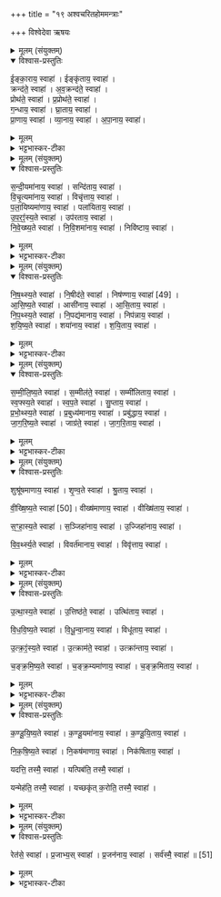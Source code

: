 +++
title = "१९ अश्वचरितहोममन्त्राः"

+++
विश्वेदेवा ऋषयः
<details><summary>मूलम् (संयुक्तम्)</summary>

ई॒ङ्का॒राय॒ स्वाहेङ्कृ॑ताय॒ स्वाहा॒ क्रन्द॑ते॒ स्वाहा॑ऽव॒क्रन्द॑ते॒ स्वाहा॒ प्रोथ॑ते॒ स्वाहा॑ प्र॒प्रोथ॑ते॒ स्वाहा॑ ग॒न्धाय॒ स्वाहा॑ घ्रा॒ताय॒ स्वाहा॑ प्रा॒णाय॒ स्वाहा॑ व्या॒नाय॒ स्वाहा॑ऽपा॒नाय॒ स्वाहा॑
</details>

<details open><summary>विश्वास-प्रस्तुतिः</summary>

ई॒ङ्का॒राय॒ स्वाहा॑ । ईङ्कृ॑ताय॒ स्वाहा॑ ।  
क्रन्द॑ते॒ स्वाहा॑ । अ॒व॒क्रन्द॑ते॒ स्वाहा॑ ।  
प्रोथ॑ते॒ स्वाहा॑ । प्र॒प्रोथ॑ते॒ स्वाहा॑ ।  
ग॒न्धाय॒ स्वाहा॑ । घ्रा॒ताय॒ स्वाहा॑ ।  
प्रा॒णाय॒ स्वाहा॑ । व्या॒नाय॒ स्वाहा॑ ।  अ॒पा॒नाय॒ स्वाहा॑।
</details>

<details><summary>मूलम्</summary>

ई॒ङ्का॒राय॒ स्वाहा॑ । ईङ्कृ॑ताय॒ स्वाहा॑ ।  
क्रन्द॑ते॒ स्वाहा॑ । अ॒व॒क्रन्द॑ते॒ स्वाहा॑ ।  
प्रोथ॑ते॒ स्वाहा॑ । प्र॒प्रोथ॑ते॒ स्वाहा॑ ।  
ग॒न्धाय॒ स्वाहा॑ । घ्रा॒ताय॒ स्वाहा॑ ।  
प्रा॒णाय॒ स्वाहा॑ । व्या॒नाय॒ स्वाहा॑ ।  अ॒पा॒नाय॒ स्वाहा॑।
</details>

<details><summary>भट्टभास्कर-टीका</summary>

1-11अथ पुरस्तात्स्विष्टकृतः त्र्यशीतिमश्वचरितान्युपजुहोति - ईंकारायेति ॥ ईमित्यनुकरणशब्दस्सन्नाहादौ क्रियते अश्वेन । 'अनुकरणं चानितिपरम्' इतिगतित्वात्थाथादिस्वरः । निवर्तमानावस्थ उच्यते । ईंकृतः स एव निवृत्तावस्थ उच्यते । पूर्ववद्गतित्वात् 'गतिरनन्तरः' इति तस्य प्रकृतिस्वरत्वम् । क्रन्दते उच्चैर्हेषमाणाय । अवक्रन्दते अवाङ्मुखं निभृतं घोषमाणाय । अदुपदेशाल्लसार्वधातुकानुदात्तत्वे धातुस्वरः, उत्तरत्र कृदुत्तरपदप्रकृतिस्वरत्वम् । प्रोथते नासापुटाभ्यां शब्दं विस्तारयते । प्रप्रोथते उपर्युपरि तथाकुर्वते । प्रोथृ पर्याप्तौ, स एव स्वरः । गन्धाय गन्धयित्रे गन्धं गृह्णते । गन्ध अर्दने, पचाद्यच् । घ्राताय घ्रातवते । घ्रा गन्धोपादाने, व्यत्ययेन कर्तरि निष्ठा । मत्त्वर्थीयो वा लुप्यते । 'नुदविदोन्दत्राघ्रा' इति निष्ठानत्वाभावः पाक्षिकः । प्राणव्यानापाना व्याख्याताः । पचाद्यजन्ताः । द्वितीयस्य छान्दसं सांहितिकं दीर्घत्वम्, प्रातिशाख्ये चोक्तं - 'व्युत्पूर्व आननुदात्तोनूष्मवति' इति ॥
</details>

<details><summary>मूलम् (संयुक्तम्)</summary>

सन्दी॒यमा॑नाय॒ स्वाहा॒ सन्दि॑ताय॒ स्वाहा॑ विचृ॒त्यमा॑नाय॒ स्वाहा॒ विचृ॑त्ताय॒ स्वाहा॑ पलायि॒ष्यमा॑णाय॒ स्वाहा॒ पला॑यिताय॒ स्वाहो॑परꣵस्य॒ते स्वाहोप॑रताय॒ स्वाहा॑ निवेख्ष्य॒ते स्वाहा॑ निवि॒शमा॑नाय॒ स्वाहा॒ निवि॑ष्टाय॒ स्वाहा॑
</details>

<details open><summary>विश्वास-प्रस्तुतिः</summary>

स॒न्दी॒यमा॑नाय॒ स्वाहा॑ । सन्दि॑ताय॒ स्वाहा॑ ।  
वि॒चृ॒त्यमा॑नाय॒ स्वाहा॑ । विचृ॑त्ताय॒ स्वाहा॑ ।  
प॒ला॒यिष्यमा॑णाय॒ स्वाहा॑ । पला॑यिताय॒ स्वाहा॑ ।  
उ॒प॒र॒ꣵं॒स्य॒ते स्वाहा॑ ।  उप॑रताय॒ स्वाहा॑ ।  
नि॒वे॒ख्ष्य॒ते स्वाहा॑ । नि॒वि॒शमा॑नाय॒ स्वाहा॑ । निवि॑ष्टाय॒ स्वाहा॑ ।
</details>

<details><summary>मूलम्</summary>

स॒न्दी॒यमा॑नाय॒ स्वाहा॑ । सन्दि॑ताय॒ स्वाहा॑ ।  
वि॒चृ॒त्यमा॑नाय॒ स्वाहा॑ । विचृ॑त्ताय॒ स्वाहा॑ ।  
प॒ला॒यिष्यमा॑णाय॒ स्वाहा॑ । पला॑यिताय॒ स्वाहा॑ ।  
उ॒प॒र॒ꣵं॒स्य॒ते स्वाहा॑ ।  उप॑रताय॒ स्वाहा॑ ।  
नि॒वे॒ख्ष्य॒ते स्वाहा॑ । नि॒वि॒शमा॑नाय॒ स्वाहा॑ । निवि॑ष्टाय॒ स्वाहा॑ ।
</details>

<details><summary>भट्टभास्कर-टीका</summary>

12-22सन्दीयमानाय नियम्यमानाय । दो अवखण्डने, संपूर्वो बन्धवनकर्मा, 'घुमास्थागापा' इति सूत्रेणेत्वम् । सन्दिताय बद्धाय । 'द्यतिस्यति' इत्यादिना इत्वं, पूर्ववल्लसार्वधातुकानुदात्तत्वे गतिस्वरौ । विचृत्यमानाय विमुच्यमानाय । विचृत्ताय विमुक्ताय । चृती हिंसादौ, 'श्वीदितोनिष्ठायाम्' इतीट्प्रतिषेधः, पूर्ववत्स्वरौ । पलायिष्यमाणाय हविर्भूत्वा शीध्रं देवसकाशं प्राप्स्यते । अय गतौ, 'उपसर्गस्यायतौ' इति लत्वम् । पलायिताय देवसकाशं प्राप्ताय । तावेव स्वरौ । उपरंस्यते मनुष्यलोकं हित्वा देवसकाशे रन्तुं यास्यते । 'उपाच्च' इति रमतेः परस्मैपदम्, 'शतुरनुमः' इति विभकेरुदात्तत्वम् । उपरताय देवसकाशं गतवते । पूर्ववद्गतिस्वरः । निवेक्ष्यते देवान् प्रवेक्ष्यते । अतः परं त्रिकालवर्तिचरितग्रहणम् । 'शतुरनुमः' इनि विभक्तेरुदात्तत्वम् । निविशमानाय । 'नेर्विशः' इत्यात्मनेपदम् । पूर्ववद्व्यत्ययेन कुतः सतिशिष्टस्वरः । निविष्टाय । कर्तरि निष्ठा । तत्र व्यत्ययेन गतेः प्रकृतिस्वरत्वम् ॥
</details>

<details><summary>मूलम् (संयुक्तम्)</summary>

निषथ्स्य॒ते स्वाहा॑ नि॒षीद॑ते॒ स्वाहा॒ निष॑ण्णाय॒ स्वाहा॑ [49]  
आ॒सि॒ष्य॒ते स्वाहाऽऽसी॑नाय॒ स्वाहा॑ऽऽसि॒ताय॒ स्वाहा॑ निपथ्स्य॒ते स्वाहा॑ नि॒पद्य॑मानाय॒ स्वाहा॒ निप॑न्नाय॒ स्वाहा॑ शयिष्य॒ते स्वाहा॒ शया॑नाय॒ स्वाहा॑ शयि॒ताय॒ स्वाहा॑ ।
</details>

<details open><summary>विश्वास-प्रस्तुतिः</summary>

नि॒ष॒थ्स्य॒ते स्वाहा॑ । नि॒षीद॑ते॒ स्वाहा॑ । निष॑ण्णाय॒ स्वाहा॑ [49]  ।  
आ॒सि॒ष्य॒ते स्वाहा॑ । आसी॑नाय॒ स्वाहा॑ । आ॒सि॒ताय॒ स्वाहा॑ ।  
नि॒प॒थ्स्य॒ते स्वाहा॑ । नि॒पद्य॑मानाय॒ स्वाहा॑ । निप॑न्नाय॒ स्वाहा॑ ।  
श॒यि॒ष्य॒ते स्वाहा॑ । शया॑नाय॒ स्वाहा॑ । श॒यि॒ताय॒ स्वाहा॑ ।
</details>

<details><summary>मूलम्</summary>

नि॒ष॒थ्स्य॒ते स्वाहा॑ । नि॒षीद॑ते॒ स्वाहा॑ । निष॑ण्णाय॒ स्वाहा॑ [49]  ।  
आ॒सि॒ष्य॒ते स्वाहा॑ । आसी॑नाय॒ स्वाहा॑ । आ॒सि॒ताय॒ स्वाहा॑ ।  
नि॒प॒थ्स्य॒ते स्वाहा॑ । नि॒पद्य॑मानाय॒ स्वाहा॑ । निप॑न्नाय॒ स्वाहा॑ ।  
श॒यि॒ष्य॒ते स्वाहा॑ । शया॑नाय॒ स्वाहा॑ । श॒यि॒ताय॒ स्वाहा॑ ।
</details>

<details><summary>भट्टभास्कर-टीका</summary>

23-34निषत्स्यते । निषीदनं आसनाधिकरणावस्थानपरिग्रहः । 'सदिरप्रतेः' इति षत्वम् । निषीदते पाघ्रादिना सीदादेशः । निषण्णाय 'रदाभ्यां' इति निष्ठानत्वम् । सर्वत्रोक्त एव स्वरः । आसिष्यते इत्यादि । गतम् । आसीनाय । अनुदात्तेत्त्वाल्लसार्वधातुकानुदात्तत्वम् । निपत्स्यते निपतनं शयनाधिकरणस्थानपरिग्रहः । व्यत्ययेनैव परस्मैपदम् । निपद्यमानाय । अदुपदेशाल्लसार्वधातुकानुदात्तत्वे श्यनो नित्त्वात् 'ञ्नित्यादिर्नित्यम्' इत्याद्युदात्तत्वम्, उक्तमन्यत् । शयिष्यते । स्वरपरस्मैपदे उक्ते । शयानाय । ङित्वाल्लसार्वधातुकानुदात्तत्वम् ॥
</details>

<details><summary>मूलम् (संयुक्तम्)</summary>

सम्मीलिष्य॒ते स्वाहा॑ स॒म्मील॑ते॒ स्वाहा॒ सम्मी॑लिताय॒ स्वाहा॑ स्वफ्स्य॒ते स्वाहा॑ स्वप॒ते स्वाहा॑ सु॒प्ताय॒ स्वाहा॑ प्रभोथ्स्य॒ते स्वाहा॑ प्र॒बुध्य॑मानाय॒ स्वाहा॒ प्रबु॑द्धाय॒ स्वाहा॑ जागरिष्य॒ते स्वाहा॒ जाग्र॑ते॒ स्वाहा॑ जागरि॒ताय॒ स्वाहा॒
</details>

<details open><summary>विश्वास-प्रस्तुतिः</summary>

स॒म्मी॒लि॒ष्य॒ते स्वाहा॑ । स॒म्मील॑ते॒ स्वाहा॑ । सम्मी॑लिताय॒ स्वाहा॑ ।  
स्व॒फ्स्य॒ते स्वाहा॑ । स्व॒प॒ते स्वाहा॑ । सु॒प्ताय॒ स्वाहा॑ ।  
प्र॒भो॒थ्स्य॒ते स्वाहा॑ । प्र॒बुध्य॑मानाय॒ स्वाहा॑ । प्रबु॑द्धाय॒ स्वाहा॑ ।  
जा॒ग॒रि॒ष्य॒ते स्वाहा॑ । जाग्र॑ते॒ स्वाहा॑ । जा॒ग॒रि॒ताय॒ स्वाहा॑ ।
</details>

<details><summary>मूलम्</summary>

स॒म्मी॒लि॒ष्य॒ते स्वाहा॑ । स॒म्मील॑ते॒ स्वाहा॑ । सम्मी॑लिताय॒ स्वाहा॑ ।  
स्व॒फ्स्य॒ते स्वाहा॑ । स्व॒प॒ते स्वाहा॑ । सु॒प्ताय॒ स्वाहा॑ ।  
प्र॒भो॒थ्स्य॒ते स्वाहा॑ । प्र॒बुध्य॑मानाय॒ स्वाहा॑ । प्रबु॑द्धाय॒ स्वाहा॑ ।  
जा॒ग॒रि॒ष्य॒ते स्वाहा॑ । जाग्र॑ते॒ स्वाहा॑ । जा॒ग॒रि॒ताय॒ स्वाहा॑ ।
</details>

<details><summary>भट्टभास्कर-टीका</summary>

35-46सम्मीलिष्यते इत्यादि ॥ गतम् । स्वप्स्यते बाह्यकरणोपरमः स्वापः । गतमन्यत् । प्रभोत्स्यते । 'एकाचः' इति भष्भावः । प्रबुद्ध्यमानाय जागरिष्यते । गतम् । जाग्रते । 'जक्षि' इत्यादिना अभ्यस्तसंज्ञत्वात् 'अभ्यस्तानामादिः' इत्याद्युदात्तत्वम् । जागरिताय । 'जाग्रोऽविचिण्णल्ङित्सु' इति गुणः ॥
</details>

<details><summary>मूलम् (संयुक्तम्)</summary>

शुश्रू॑षमाणाय॒ स्वाहा॑ शृण्व॒ते स्वाहा॑ श्रु॒ताय॒ स्वाहा॑ वीख्षिष्य॒ते स्वाहा॑ [50]  वीख्ष॑माणाय॒ स्वाहा॒ वीख्षि॑ताय॒ स्वाहा॑ सꣳहास्य॒ते स्वाहा॑ स॒ञ्जिहा॑नाय॒ स्वाहो॒ज्जिहा॑नाय॒ स्वाहा॑ विवर्थ्स्य॒ते स्वाहा॑ वि॒वर्त॑मानाय॒ स्वाहा॒ विवृ॑त्ताय॒ स्वाहा
</details>

<details open><summary>विश्वास-प्रस्तुतिः</summary>

शुश्रू॑षमाणाय॒ स्वाहा॑ । शृ॒ण्व॒ते स्वाहा॑ । श्रु॒ताय॒ स्वाहा॑ ।  

वी॒ख्षि॒ष्य॒ते स्वाहा॑ [50]। वीख्ष॑माणाय॒ स्वाहा॑ । वीख्षि॑ताय॒ स्वाहा॑ ।  

स॒ꣳ॒हा॒स्य॒ते स्वाहा॑ । स॒ञ्जिहा॑नाय॒ स्वाहा॑ । उ॒ज्जिहा॑नाय॒ स्वाहा॑ ।  

वि॒व॒र्थ्स्य॒ते स्वाहा॑ । विवर्त॑मानाय॒ स्वाहा॑ । विवृ॑त्ताय॒ स्वाहा॑ ।
</details>

<details><summary>मूलम्</summary>

शुश्रू॑षमाणाय॒ स्वाहा॑ । शृ॒ण्व॒ते स्वाहा॑ । श्रु॒ताय॒ स्वाहा॑ ।  

वी॒ख्षि॒ष्य॒ते स्वाहा॑ [50]। वीख्ष॑माणाय॒ स्वाहा॑ । वीख्षि॑ताय॒ स्वाहा॑ ।  

स॒ꣳ॒हा॒स्य॒ते स्वाहा॑ । स॒ञ्जिहा॑नाय॒ स्वाहा॑ । उ॒ज्जिहा॑नाय॒ स्वाहा॑ ।  

वि॒व॒र्थ्स्य॒ते स्वाहा॑ । विवर्त॑मानाय॒ स्वाहा॑ । विवृ॑त्ताय॒ स्वाहा॑ ।
</details>

<details><summary>भट्टभास्कर-टीका</summary>

47-58शुश्रूषमाणाय जागरित्वा शब्दं श्रोतुमिच्छते । पूर्ववदाद्युदात्तत्वम् । 'ज्ञाश्रुस्मृदृशाम्' इत्यात्मनेपदम् । उत्तरे गते । वीक्षिष्यते इत्यादि । गतम् । संहास्यत इत्यादि । गतम् । संहासनं बाह्येन्द्रियाणां स्वैस्स्वैर्विषयैस्संयोगः । ओहाङ् गतौ । संजिहानाय । 'भृञामित्' इतीत्वम् । उज्जिहानाय कार्येषूद्योगं कुर्वते । उक्ते स्वरपरस्मैपदे । विवर्त्स्यते । विवर्तनं शयनस्थानत्यागः । ' वृद्भ्यस्स्यसनोः' इति परस्मैपदम् । 'न वृद्ब्यश्चतुर्भ्यः' इतीडभावः । उक्तमन्यत् । विवृत्ताय । 'उदितो वा' इति विभाषितेट् 'यस्य विभाषा' इतीट्प्रतिषेधः ॥
</details>

<details><summary>मूलम् (संयुक्तम्)</summary>

उ॒त्थास्य॒ते स्वाहो॒त्तिष्ठ॑ते॒ स्वाहोत्थि॑ताय॒ स्वाहा॑ विधविष्य॒ते स्वाहा॑ विधून्वा॒नाय॒ स्वाहा॒ विधू॑ताय॒ स्वाहो॑त्क्रꣵस्य॒ते स्वाहो॒त्क्राम॑ते॒ स्वाहोत्क्रा॑न्ताय॒ स्वाहा॑ चङ्क्रमिष्य॒ते स्वाहा॑ चङ्क्र॒म्यमा॑णाय॒ स्वाहा॑ चङ्क्रमि॒ताय॒ स्वाहा॑
</details>

<details open><summary>विश्वास-प्रस्तुतिः</summary>

उ॒त्था॒स्य॒ते स्वाहा॑ । उ॒त्तिष्ठ॑ते॒ स्वाहा॑ ।  उत्थि॑ताय॒ स्वाहा॑ ।  

वि॒ध॒वि॒ष्य॒ते स्वाहा॑ । वि॒धू॒न्वा॒नाय॒ स्वाहा॑ । विधू॑ताय॒ स्वाहा॑ ।  

उ॒त्क्र॒ꣵं॒स्य॒ते स्वाहा॑ । उ॒त्क्राम॑ते॒ स्वाहा॑ । उत्क्रा॑न्ताय॒ स्वाहा॑ ।  

च॒ङ्क्र॒मि॒ष्य॒ते स्वाहा॑ । च॒ङ्क्र॒म्यमा॑णाय॒ स्वाहा॑ । च॒ङ्क्र॒मिताय॒ स्वाहा॑ ।
</details>

<details><summary>मूलम्</summary>

उ॒त्था॒स्य॒ते स्वाहा॑ । उ॒त्तिष्ठ॑ते॒ स्वाहा॑ ।  उत्थि॑ताय॒ स्वाहा॑ ।  

वि॒ध॒वि॒ष्य॒ते स्वाहा॑ । वि॒धू॒न्वा॒नाय॒ स्वाहा॑ । विधू॑ताय॒ स्वाहा॑ ।  

उ॒त्क्र॒ꣵं॒स्य॒ते स्वाहा॑ । उ॒त्क्राम॑ते॒ स्वाहा॑ । उत्क्रा॑न्ताय॒ स्वाहा॑ ।  

च॒ङ्क्र॒मि॒ष्य॒ते स्वाहा॑ । च॒ङ्क्र॒म्यमा॑णाय॒ स्वाहा॑ । च॒ङ्क्र॒मिताय॒ स्वाहा॑ ।
</details>

<details><summary>भट्टभास्कर-टीका</summary>

59-70उत्थास्यते । 'उदस्स्थास्तम्भ्वोः' इति पूर्वरूपता । विधविष्यते । विधवनं देहस्य कम्पनम् । विधून्वानाय । धूञ् कम्पने, क्रैयादिकः, व्यत्ययेन श्नुः, कृदुत्तरपदप्रकतिस्वरत्वे शानच्स्वरः सतिशिष्टोपि विकरणस्वरः लसार्वधातुकस्वरेण बाध्यते । उत्क्रंस्यते । उत्क्रमणं शिरःकम्पनम्, व्यत्ययेनेडभावः । गतमन्यत् । चङ्क्रमिष्यते । चङ्क्रमणं पुनःपुनः क्रमणं सातत्येन गमनम् । यङन्ताल्ल्युटि 'यस्य हलः' इति यलोपः ॥
</details>

<details><summary>मूलम् (संयुक्तम्)</summary>

कण्डूयिष्य॒ते स्वाहा॑ कण्डू॒यमा॑नाय॒ स्वाहा॑ कण्डूयि॒ताय॒ स्वाहा॑ निकषिष्य॒ते स्वाहा॑ नि॒कष॑माणाय॒ स्वाहा॒ निक॑षिताय॒ स्वाहा॒ यदत्ति॒ तस्मै॒ स्वाहा॒ यत्पिब॑ति॒ तस्मै॒ स्वाहा॒ यन्मेह॑ति॒ तस्मै॒ स्वाहा॒ यच्छकृ॑त्क॒रोति॒ तस्मै॒ स्वाहा॒
</details>

<details open><summary>विश्वास-प्रस्तुतिः</summary>

क॒ण्डू॒यि॒ष्य॒ते स्वाहा॑ । क॒ण्डू॒यमा॑नाय॒ स्वाहा॑ । क॒ण्डू॒यि॒ताय॒ स्वाहा॑ ।  

नि॒क॒षि॒ष्य॒ते स्वाहा॑ । नि॒कष॑माणाय॒ स्वाहा॑ । निक॑षिताय॒ स्वाहा॑ ।  

यदत्ति॒ तस्मै॒ स्वाहा॑ । यत्पिब॑ति॒ तस्मै॒ स्वाहा॑ ।  

यन्मेह॑ति॒ तस्मै॒ स्वाहा॑ । यच्छकृ॑त् क॒रोति॒ तस्मै॒ स्वाहा॑ ।
</details>

<details><summary>मूलम्</summary>

क॒ण्डू॒यि॒ष्य॒ते स्वाहा॑ । क॒ण्डू॒यमा॑नाय॒ स्वाहा॑ । क॒ण्डू॒यि॒ताय॒ स्वाहा॑ ।  

नि॒क॒षि॒ष्य॒ते स्वाहा॑ । नि॒कष॑माणाय॒ स्वाहा॑ । निक॑षिताय॒ स्वाहा॑ ।  

यदत्ति॒ तस्मै॒ स्वाहा॑ । यत्पिब॑ति॒ तस्मै॒ स्वाहा॑ ।  

यन्मेह॑ति॒ तस्मै॒ स्वाहा॑ । यच्छकृ॑त् क॒रोति॒ तस्मै॒ स्वाहा॑ ।
</details>

<details><summary>भट्टभास्कर-टीका</summary>

70-80कण्डूयिष्यते । दर्पनिमित्ता कण्डूया । कण्ड्वादिभ्यो यक् । निकषिष्यते । निकषणं काष्ठादिषु शरीरस्य । कष हिंसायाम् । निकषमाणाय । व्यत्ययेनात्मनेपदम् । गतमन्यत् । यदत्ति येन सामर्थ्येन अदनं करोति तस्मै स्वाहा । तस्मा एव वा अदनाय । एवं पानादिषु द्रष्टव्यम् ॥
</details>

<details><summary>मूलम् (संयुक्तम्)</summary>

रेत॑से॒ स्वाहा॑ प्र॒जाभ्य॒स्स्वाहा॑ प्रजन॑नाय॒ स्वाहा॒ सर्व॑स्मै॒ स्वाहा॑ ॥ [51]
</details>

<details open><summary>विश्वास-प्रस्तुतिः</summary>

रेत॑से॒ स्वाहा॑ । प्र॒जाभ्य॒स् स्वाहा॑ ।
प्र॒जन॑नाय॒ स्वाहा॑ । सर्व॑स्मै॒ स्वाहा॑ ॥ [51]  
</details>

<details><summary>मूलम्</summary>

रेत॑से॒ स्वाहा॑ । प्र॒जाभ्य॒स् स्वाहा॑ ।
प्र॒जन॑नाय॒ स्वाहा॑ । सर्व॑स्मै॒ स्वाहा॑ ॥ [51]  
</details>

<details><summary>भट्टभास्कर-टीका</summary>

81-84रेतसे रेतस्सेचनकर्मणे । प्रजाभ्यः प्रजोत्पादनसामथ्यार्य । प्रजननाय प्रजननेन्द्रियाय । सर्वस्मै अनुक्तमन्यदपि चरितमश्वस्य हासरोदनादि तस्मै सर्वस्मै स्वाहा ॥

इति सप्तमे प्रथमे एकोनविंशोनुवाकः ॥  
</details>
